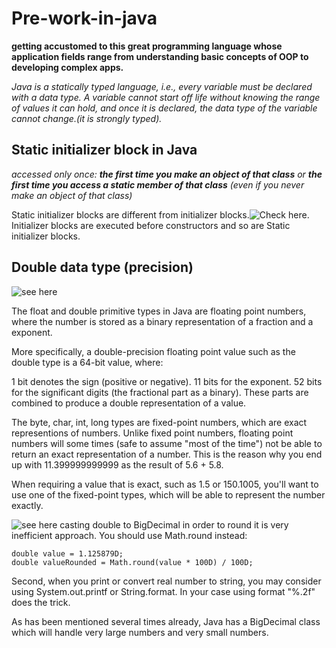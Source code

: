 # Pre-work-in-java

**getting accustomed to this great programming language whose application fields range from understanding basic concepts of OOP to developing complex apps.**


*Java is a statically typed language, i.e., every variable must be declared with a data type. A variable cannot start off life without knowing the range of values it can hold, and once it is declared, the data type of the variable cannot change.(it is strongly typed).*

## Static initializer block in Java


*accessed only once:  **the first time you make an object of that class** or **the first time you access a static member of that class** (even if you never make an object of that class)*

Static initializer blocks are different from initializer blocks.![Check here](https://www.geeksforgeeks.org/g-fact-26-the-initializer-block-in-java/). Initializer blocks are executed before constructors and so are Static initializer blocks.


## Double data type (precision)
![see here](https://stackoverflow.com/questions/322749/retain-precision-with-double-in-java)

The float and double primitive types in Java are floating point numbers, where the number is stored as a binary representation of a fraction and a exponent.

More specifically, a double-precision floating point value such as the double type is a 64-bit value, where:

1 bit denotes the sign (positive or negative).
11 bits for the exponent.
52 bits for the significant digits (the fractional part as a binary).
These parts are combined to produce a double representation of a value.


The byte, char, int, long types are fixed-point numbers, which are exact representions of numbers. Unlike fixed point numbers, floating point numbers will some times (safe to assume "most of the time") not be able to return an exact representation of a number. This is the reason why you end up with 11.399999999999 as the result of 5.6 + 5.8.

When requiring a value that is exact, such as 1.5 or 150.1005, you'll want to use one of the fixed-point types, which will be able to represent the number exactly.


![see here](https://stackoverflow.com/questions/25981349/java-double-round-off-to-2-decimal-always)
casting double to BigDecimal in order to round it is very inefficient approach. You should use Math.round instead:

    double value = 1.125879D;
    double valueRounded = Math.round(value * 100D) / 100D;
Second, when you print or convert real number to string, you may consider using System.out.printf or String.format. In your case using format "%.2f" does the trick.

As has been mentioned several times already, Java has a BigDecimal class which will handle very large numbers and very small numbers.





